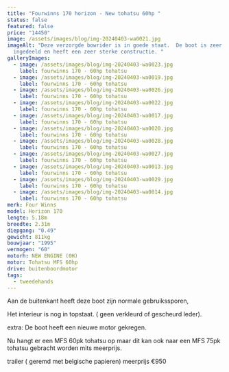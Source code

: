 ```yaml
---
title: "Fourwinns 170 horizon - New tohatsu 60hp "
status: false
featured: false
price: "14450"
image: /assets/images/blog/img-20240403-wa0021.jpg
imageAlt: "Deze verzorgde bowrider is in goede staat.  De boot is zeer handig
  ingedeeld en heeft een zeer sterke constructie. "
galleryImages:
  - image: /assets/images/blog/img-20240403-wa0023.jpg
    label: fourwinns 170 - 60hp tohatsu
  - image: /assets/images/blog/img-20240403-wa0019.jpg
    label: fourwinns 170 - 60hp tohatsu
  - image: /assets/images/blog/img-20240403-wa0026.jpg
    label: fourwinns 170 - 60hp tohatsu
  - image: /assets/images/blog/img-20240403-wa0022.jpg
    label: fourwinns 170 - 60hp tohatsu
  - image: /assets/images/blog/img-20240403-wa0017.jpg
    label: fourwinns 170 - 60hp tohatsu
  - image: /assets/images/blog/img-20240403-wa0020.jpg
    label: fourwinns 170 - 60hp tohatsu
  - image: /assets/images/blog/img-20240403-wa0028.jpg
    label: fourwinns 170 - 60hp tohatsu
  - image: /assets/images/blog/img-20240403-wa0027.jpg
    label: fourwinns 170 - 60hp tohatsu
  - image: /assets/images/blog/img-20240403-wa0013.jpg
    label: fourwinns 170 - 60hp tohatsu
  - image: /assets/images/blog/img-20240403-wa0029.jpg
    label: fourwinns 170 - 60hp tohatsu
  - image: /assets/images/blog/img-20240403-wa0014.jpg
    label: fourwinns 170 - 60hp tohatsu
merk: Four Winns
model: Horizon 170
lengte: 5.18m
breedte: 2.31m
diepgang: "0.49"
gewicht: 811kg
bouwjaar: "1995"
vermogen: "60"
motorh: NEW ENGINE (0H)
motor: Tohatsu MFS 60hp
drive: buitenboordmotor
tags:
  - tweedehands
---
```





Aan de buitenkant heeft deze boot zijn normale gebruikssporen, 

Het interieur is nog in topstaat. ( geen verkleurd of gescheurd leder). 



extra: De boot heeft een nieuwe motor gekregen.

Nu hangt er een MFS 60pk tohatsu op maar dit kan ook naar een MFS 75pk tohatsu gebracht worden mits meerprijs. 



trailer ( geremd met belgische papieren) meerprijs €950
